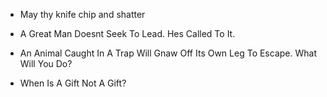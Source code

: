 - May thy knife chip and shatter

- A Great Man Doesnt Seek To Lead. Hes Called To It.

- An Animal Caught In A Trap Will Gnaw Off Its Own Leg To Escape. What Will You Do?

- When Is A Gift Not A Gift?
